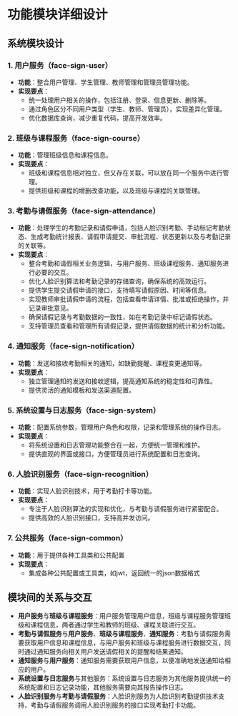 # 功能模块详细设计

## 系统模块设计

### 1. 用户服务（face-sign-user）
- **功能**：整合用户管理、学生管理、教师管理和管理员管理功能。
- **实现要点**：
    - 统一处理用户相关的操作，包括注册、登录、信息更新、删除等。
    - 通过角色区分不同用户类型（学生、教师、管理员），实现差异化管理。
    - 优化数据库查询，减少重复代码，提高开发效率。

### 2. 班级与课程服务（face-sign-course）
- **功能**：管理班级信息和课程信息。
- **实现要点**：
    - 班级和课程信息相对独立，但又存在关联，可以放在同一个服务中进行管理。
    - 提供班级和课程的增删改查功能，以及班级与课程的关联管理。

### 3. 考勤与请假服务（face-sign-attendance）
- **功能**：处理学生的考勤记录和请假申请，包括人脸识别考勤、手动标记考勤状态、生成考勤统计报表、请假申请提交、审批流程、状态更新以及与考勤记录的关联等。
- **实现要点**：
    - 整合考勤和请假相关业务逻辑，与用户服务、班级课程服务、通知服务进行必要的交互。
    - 优化人脸识别算法和考勤记录的存储查询，确保系统的高效运行。
    - 提供学生提交请假申请的接口，支持填写请假原因、时间等信息。
    - 实现教师审批请假申请的流程，包括查看申请详情、批准或拒绝操作，并记录审批意见。
    - 确保请假记录与考勤数据的一致性，如在考勤记录中标记请假状态。
    - 支持管理员查看和管理所有请假记录，提供请假数据的统计和分析功能。

### 4. 通知服务（face-sign-notification）
- **功能**：发送和接收考勤相关的通知，如缺勤提醒、课程变更通知等。
- **实现要点**：
    - 独立管理通知的发送和接收逻辑，提高通知系统的稳定性和可靠性。
    - 提供灵活的通知模板和发送渠道配置。

### 5. 系统设置与日志服务（face-sign-system）
- **功能**：配置系统参数，管理用户角色和权限，记录和管理系统的操作日志。
- **实现要点**：
    - 将系统设置和日志管理功能整合在一起，方便统一管理和维护。
    - 提供直观的界面或接口，方便管理员进行系统配置和日志查询。

### 6. 人脸识别服务（face-sign-recognition）
- **功能**：实现人脸识别技术，用于考勤打卡等功能。
- **实现要点**：
    - 专注于人脸识别算法的实现和优化，与考勤与请假服务进行紧密配合。
    - 提供高效的人脸识别接口，支持高并发访问。

### 7. 公共服务（face-sign-common）
- **功能**：用于提供各种工具类和公共配置
- **实现要点**：
  - 集成各种公共配置或工具类，如jwt，返回统一的json数据格式

## 模块间的关系与交互

- **用户服务**与**班级与课程服务**：用户服务管理用户信息，班级与课程服务管理班级和课程信息，两者通过学生和教师的班级、课程关联进行交互。
- **考勤与请假服务**与**用户服务**、**班级与课程服务**、**通知服务**：考勤与请假服务需要获取用户信息和课程信息，与用户服务和班级与课程服务进行数据交互，同时通过通知服务向相关用户发送请假相关的提醒和结果通知。
- **通知服务**与**用户服务**：通知服务需要获取用户信息，以便准确地发送通知给相应的用户。
- **系统设置与日志服务**与其他服务：系统设置与日志服务为其他服务提供统一的系统配置和日志记录功能，其他服务需要向其报告操作日志。
- **人脸识别服务**与**考勤与请假服务**：人脸识别服务为人脸识别考勤提供技术支持，考勤与请假服务调用人脸识别服务的接口实现考勤打卡功能。


